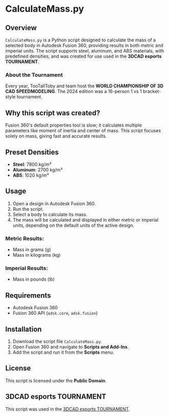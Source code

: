 # CalculateMass.py

## Overview
`CalculateMass.py` is a Python script designed to calculate the mass of a selected body in Autodesk Fusion 360, providing results in both metric and imperial units. The script supports steel, aluminum, and ABS materials, with predefined densities, and was created for use used in the **3DCAD esports TOURNAMENT**.

### About the Tournament
Every year, TooTallToby and team host the **WORLD CHAMPIONSHIP OF 3D CAD SPEEDMODELING**.
The 2024 edition was a 16-person 1 vs 1 bracket-style tournament.

## Why this script was created?
Fusion 360's default properties tool is slow; it calculates multiple parameters like moment of inertia and center of mass.
This script focuses solely on mass, giving fast and accurate results.

## Preset Densities
- **Steel**: 7800 kg/m³
- **Aluminum**: 2700 kg/m³
- **ABS**: 1020 kg/m³

## Usage
1. Open a design in Autodesk Fusion 360.
2. Run the script.
3. Select a body to calculate its mass.
4. The mass will be calculated and displayed in either metric or imperial units, depending on the default units of the active design.

### Metric Results:
- Mass in grams (g)
- Mass in kilograms (kg)

### Imperial Results:
- Mass in pounds (lb)

## Requirements
- Autodesk Fusion 360
- Fusion 360 API (`adsk.core`, `adsk.fusion`)

## Installation
1. Download the script file `CalculateMass.py`.
2. Open Fusion 360 and navigate to **Scripts and Add-Ins**.
3. Add the script and run it from the **Scripts** menu.

## License
This script is licensed under the **Public Domain**.

## 3DCAD esports TOURNAMENT
This script was used in the [3DCAD esports TOURNAMENT](https://youtu.be/5SBDwwzF7B0?t=4718).